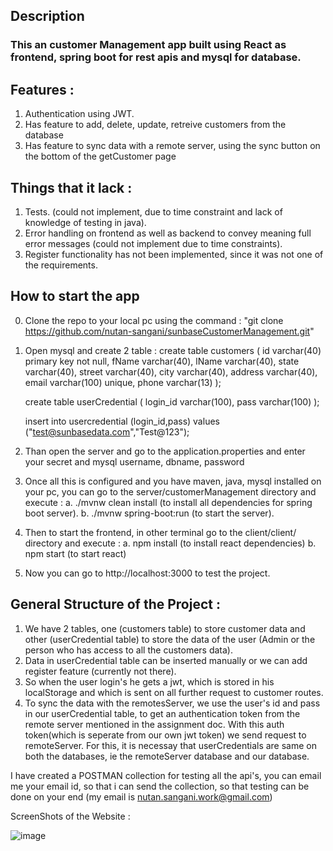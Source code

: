 ## Description
### This an customer Management app built using React as frontend, spring boot for rest apis and mysql for database.

## Features :
1. Authentication using JWT.
2. Has feature to add, delete, update, retreive customers from the database
3. Has feature to sync data with a remote server, using the sync button on the bottom of the getCustomer page

## Things that it lack :
1. Tests. (could not implement, due to time constraint and lack of knowledge of testing in java).
2. Error handling on frontend as well as backend to convey meaning full error messages (could not implement due to time constraints).
3. Register functionality has not been implemented, since it was not one of the requirements.


## How to start the app
0.  Clone the repo to your local pc using the command : "git clone https://github.com/nutan-sangani/sunbaseCustomerManagement.git"
1.  Open mysql and create 2 table : 
    create table customers (
    id varchar(40) primary key not null,
    fName varchar(40),
    lName varchar(40),
    state varchar(40),
    street varchar(40),
    city varchar(40),
    address varchar(40),
    email varchar(100) unique,
    phone varchar(13)
    );
    
    create table userCredential (
    	login_id varchar(100),
        pass varchar(100)
    );
    
    insert into usercredential (login_id,pass) values ("test@sunbasedata.com","Test@123");
    
3.  Than open the server and go to the application.properties and enter your secret and mysql username, dbname, password
4.  Once all this is configured and you have maven, java, mysql installed on your pc, you can go to the server/customerManagement directory and execute :
    a. ./mvnw clean install (to install all dependencies for spring boot server).
    b. ./mvnw spring-boot:run (to start the server).
5.  Then to start the frontend, in other terminal go to the client/client/ directory and execute :
    a. npm install (to install react dependencies)
    b. npm start (to start react)
6.  Now you can go to http://localhost:3000 to test the project.

## General Structure of the Project :
1. We have 2 tables, one (customers table) to store customer data and other (userCredential table) to store the data of the user (Admin or the person who has access to all the customers data).
2. Data in userCredential table can be inserted manually or we can add register feature (currently not there).
3. So when the user login's he gets a jwt, which is stored in his localStorage and which is sent on all further request to customer routes.
4. To sync the data with the remotesServer, we use the user's id and pass in our userCredential table, to get an authentication token from the remote server mentioned in the assignment doc. With this auth token(which is seperate from our own jwt token) we send request to remoteServer. For this, it is necessay that userCredentials are same on both the databases, ie the remoteServer database and our database.

I have created a POSTMAN collection for testing all the api's, you can email me your email id, so that i can send the collection, so that testing can be done on your end (my email is nutan.sangani.work@gmail.com)

ScreenShots of the Website :

![image](https://github.com/nutan-sangani/sunbaseCustomerManagement/assets/116813161/3664c716-195c-41a8-a003-cca72354c837)


